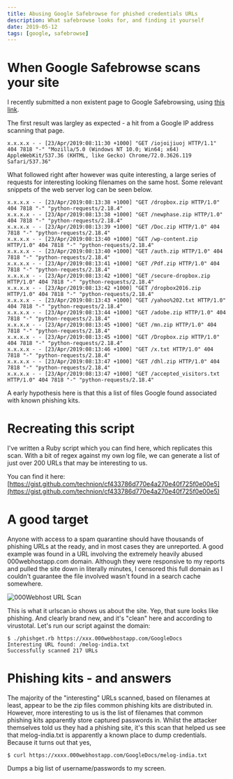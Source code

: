 ```yaml
---
title: Abusing Google Safebrowse for phished credentials URLs
description: What safebrowse looks for, and finding it yourself
date: 2019-05-12
tags: [google, safebrowse]
---
```


# When Google Safebrowse scans your site

I recently submitted a non existent page to Google Safebrowsing, using [this link](https://www.google.com/safebrowsing/report_phish/).

The first result was largley as expected - a hit from a Google IP address scanning that page.

```
x.x.x.x - - [23/Apr/2019:08:11:30 +1000] "GET /iojoijiuoj HTTP/1.1" 404 7818 "-" "Mozilla/5.0 (Windows NT 10.0; Win64; x64) AppleWebKit/537.36 (KHTML, like Gecko) Chrome/72.0.3626.119 Safari/537.36"
```

What followed right after however was quite interesting, a large series of requests for interesting looking filenames on the same host. Some relevant snippets of the web server log can be seen below.

```
x.x.x.x - - [23/Apr/2019:08:13:38 +1000] "GET /dropbox.zip HTTP/1.0" 404 7818 "-" "python-requests/2.18.4"
x.x.x.x - - [23/Apr/2019:08:13:38 +1000] "GET /newphase.zip HTTP/1.0" 404 7818 "-" "python-requests/2.18.4"
x.x.x.x - - [23/Apr/2019:08:13:39 +1000] "GET /Doc.zip HTTP/1.0" 404 7818 "-" "python-requests/2.18.4"
x.x.x.x - - [23/Apr/2019:08:13:40 +1000] "GET /wp-content.zip HTTP/1.0" 404 7818 "-" "python-requests/2.18.4"
x.x.x.x - - [23/Apr/2019:08:13:40 +1000] "GET /auth.zip HTTP/1.0" 404 7818 "-" "python-requests/2.18.4"
x.x.x.x - - [23/Apr/2019:08:13:41 +1000] "GET /Pdf.zip HTTP/1.0" 404 7818 "-" "python-requests/2.18.4"
x.x.x.x - - [23/Apr/2019:08:13:42 +1000] "GET /secure-dropbox.zip HTTP/1.0" 404 7818 "-" "python-requests/2.18.4"
x.x.x.x - - [23/Apr/2019:08:13:42 +1000] "GET /dropbox2016.zip HTTP/1.0" 404 7818 "-" "python-requests/2.18.4"
x.x.x.x - - [23/Apr/2019:08:13:43 +1000] "GET /yahoo%202.txt HTTP/1.0" 404 7818 "-" "python-requests/2.18.4"
x.x.x.x - - [23/Apr/2019:08:13:44 +1000] "GET /adobe.zip HTTP/1.0" 404 7818 "-" "python-requests/2.18.4"
x.x.x.x - - [23/Apr/2019:08:13:45 +1000] "GET /mn.zip HTTP/1.0" 404 7818 "-" "python-requests/2.18.4"
x.x.x.x - - [23/Apr/2019:08:13:45 +1000] "GET /Dropbox.zip HTTP/1.0" 404 7818 "-" "python-requests/2.18.4"
x.x.x.x - - [23/Apr/2019:08:13:46 +1000] "GET /x.txt HTTP/1.0" 404 7818 "-" "python-requests/2.18.4"
x.x.x.x - - [23/Apr/2019:08:13:47 +1000] "GET /dhl.zip HTTP/1.0" 404 7818 "-" "python-requests/2.18.4"
x.x.x.x - - [23/Apr/2019:08:13:47 +1000] "GET /accepted_visitors.txt HTTP/1.0" 404 7818 "-" "python-requests/2.18.4"
```

A early hypothesis here is that this a list of files Google found associated with known phishing kits.

# Recreating this script

I've written a Ruby script which you can find here, which replicates this scan. With a bit of regex against my own log file, we can generate a list of just over 200 URLs that may be interesting to us.

You can find it here: [https://gist.github.com/technion/cf433786d770e4a270e40f725f0e00e5](https://gist.github.com/technion/cf433786d770e4a270e40f725f0e00e5)

# A good target

Anyone with access to a spam quarantine should have thousands of phishing URLs at the ready, and in most cases they are unreported. A good example was found in a URL involving the extremely heavily abused 000webhostapp.com domain. Although they were responsive to my reports and pulled the site down in literally minutes, I censored this full domain as I couldn't guarantee the file involved wasn't found in a search cache somewhere. 

![000Webhost URL Scan](/media/images/000webhosturlscan.png)    

This is what it urlscan.io shows us about the site. Yep, that sure looks like phishing. And clearly brand new, and it's "clean" here and according to virustotal. Let's run our script against the domain:

```
$ ./phishget.rb https://xxx.000webhostapp.com/GoogleDocs
Interesting URL found: /melog-india.txt
Successfully scanned 217 URLs
```

# Phishing kits - and answers

The majority of the "interesting" URLs scanned, based on filenames at least, appear to be the zip files common phishing kits are distributed in. However, more interesting to us is the list of filenames that common phishing kits apparently store captured passwords in. Whilst the attacker themselves told us they had a phishing site, it's this scan that helped us see that melog-india.txt is apparently a known place to dump credentials. Because it turns out that yes,

```
$ curl https://xxxx.000webhostapp.com/GoogleDocs/melog-india.txt
```

Dumps a big list of username/passwords to my screen.
